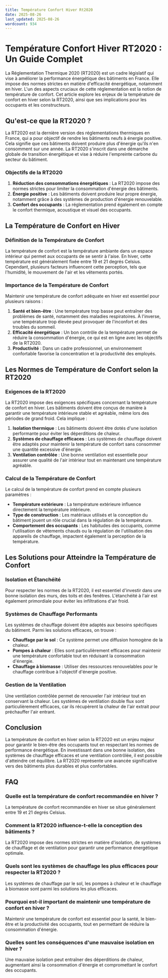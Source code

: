 ```yaml
---
title: Température Confort Hiver Rt2020
date: 2025-08-26
last_updated: 2025-08-26
wordcount: 934
---
```


# Température Confort Hiver RT2020 : Un Guide Complet

La Réglementation Thermique 2020 (RT2020) est un cadre législatif qui vise à améliorer la performance énergétique des bâtiments en France. Elle impose des normes strictes en matière d'efficacité énergétique, notamment en hiver. L'un des aspects cruciaux de cette réglementation est la notion de température de confort. Cet article explore les enjeux de la température de confort en hiver selon la RT2020, ainsi que ses implications pour les occupants et les constructeurs.

## Qu'est-ce que la RT2020 ?

La RT2020 est la dernière version des réglementations thermiques en France, qui a pour objectif de rendre les bâtiments neufs à énergie positive. Cela signifie que ces bâtiments doivent produire plus d'énergie qu'ils n'en consomment sur une année. La RT2020 s'inscrit dans une démarche globale de transition énergétique et vise à réduire l'empreinte carbone du secteur du bâtiment.

### Objectifs de la RT2020

1. **Réduction des consommations énergétiques** : La RT2020 impose des normes strictes pour limiter la consommation d'énergie des bâtiments.
2. **Énergie positive** : Les bâtiments doivent produire leur propre énergie, notamment grâce à des systèmes de production d'énergie renouvelable.
3. **Confort des occupants** : La réglementation prend également en compte le confort thermique, acoustique et visuel des occupants.

## La Température de Confort en Hiver

### Définition de la Température de Confort

La température de confort est la température ambiante dans un espace intérieur qui permet aux occupants de se sentir à l'aise. En hiver, cette température est généralement fixée entre 19 et 21 degrés Celsius. Cependant, plusieurs facteurs influencent cette perception, tels que l'humidité, le mouvement de l'air et les vêtements portés.

### Importance de la Température de Confort

Maintenir une température de confort adéquate en hiver est essentiel pour plusieurs raisons :

1. **Santé et bien-être** : Une température trop basse peut entraîner des problèmes de santé, notamment des maladies respiratoires. À l'inverse, une température trop élevée peut provoquer de l'inconfort et des troubles du sommeil.
2. **Efficacité énergétique** : Un bon contrôle de la température permet de réduire la consommation d'énergie, ce qui est en ligne avec les objectifs de la RT2020.
3. **Productivité** : Dans un cadre professionnel, un environnement confortable favorise la concentration et la productivité des employés.

## Les Normes de Température de Confort selon la RT2020

### Exigences de la RT2020

La RT2020 impose des exigences spécifiques concernant la température de confort en hiver. Les bâtiments doivent être conçus de manière à garantir une température intérieure stable et agréable, même lors des périodes de grand froid. Cela implique :

1. **Isolation thermique** : Les bâtiments doivent être dotés d'une isolation performante pour éviter les déperditions de chaleur.
2. **Systèmes de chauffage efficaces** : Les systèmes de chauffage doivent être adaptés pour maintenir la température de confort sans consommer une quantité excessive d'énergie.
3. **Ventilation contrôlée** : Une bonne ventilation est essentielle pour assurer une qualité de l'air intérieur tout en maintenant une température agréable.

### Calcul de la Température de Confort

Le calcul de la température de confort prend en compte plusieurs paramètres :

- **Température extérieure** : La température extérieure influence directement la température intérieure.
- **Type de construction** : Les matériaux utilisés et la conception du bâtiment jouent un rôle crucial dans la régulation de la température.
- **Comportement des occupants** : Les habitudes des occupants, comme l'utilisation de vêtements chauds ou la régulation de l'utilisation des appareils de chauffage, impactent également la perception de la température.

## Les Solutions pour Atteindre la Température de Confort

### Isolation et Étanchéité

Pour respecter les normes de la RT2020, il est essentiel d'investir dans une bonne isolation des murs, des toits et des fenêtres. L'étanchéité à l'air est également primordiale pour éviter les infiltrations d'air froid.

### Systèmes de Chauffage Performants

Les systèmes de chauffage doivent être adaptés aux besoins spécifiques du bâtiment. Parmi les solutions efficaces, on trouve :

- **Chauffage par le sol** : Ce système permet une diffusion homogène de la chaleur.
- **Pompes à chaleur** : Elles sont particulièrement efficaces pour maintenir une température confortable tout en réduisant la consommation d'énergie.
- **Chauffage à biomasse** : Utiliser des ressources renouvelables pour le chauffage contribue à l'objectif d'énergie positive.

### Gestion de la Ventilation

Une ventilation contrôlée permet de renouveler l'air intérieur tout en conservant la chaleur. Les systèmes de ventilation double flux sont particulièrement efficaces, car ils récupèrent la chaleur de l'air extrait pour préchauffer l'air entrant.

## Conclusion

La température de confort en hiver selon la RT2020 est un enjeu majeur pour garantir le bien-être des occupants tout en respectant les normes de performance énergétique. En investissant dans une bonne isolation, des systèmes de chauffage efficaces et une ventilation contrôlée, il est possible d'atteindre cet équilibre. La RT2020 représente une avancée significative vers des bâtiments plus durables et plus confortables.

## FAQ

### Quelle est la température de confort recommandée en hiver ?

La température de confort recommandée en hiver se situe généralement entre 19 et 21 degrés Celsius.

### Comment la RT2020 influence-t-elle la conception des bâtiments ?

La RT2020 impose des normes strictes en matière d'isolation, de systèmes de chauffage et de ventilation pour garantir une performance énergétique optimale.

### Quels sont les systèmes de chauffage les plus efficaces pour respecter la RT2020 ?

Les systèmes de chauffage par le sol, les pompes à chaleur et le chauffage à biomasse sont parmi les solutions les plus efficaces.

### Pourquoi est-il important de maintenir une température de confort en hiver ?

Maintenir une température de confort est essentiel pour la santé, le bien-être et la productivité des occupants, tout en permettant de réduire la consommation d'énergie.

### Quelles sont les conséquences d'une mauvaise isolation en hiver ?

Une mauvaise isolation peut entraîner des déperditions de chaleur, augmentant ainsi la consommation d'énergie et compromettant le confort des occupants.